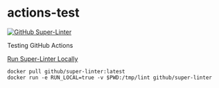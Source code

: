 # actions-test

[![GitHub Super-Linter](https://github.com/costaTest/actions-test/actions/workflows/actions-test.yml/badge.svg)](https://github.com/marketplace/actions/super-linter)

Testing GitHub Actions

[Run Super-Linter Locally](https://github.com/github/super-linter/blob/main/docs/run-linter-locally.md)

```
docker pull github/super-linter:latest
docker run -e RUN_LOCAL=true -v $PWD:/tmp/lint github/super-linter
```

